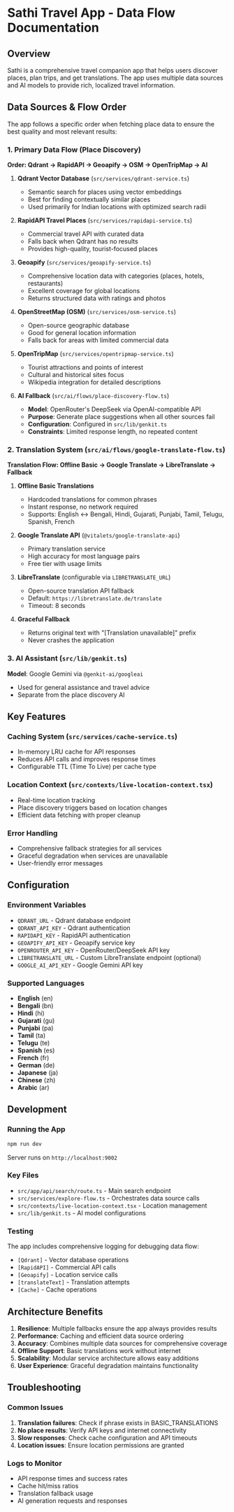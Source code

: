 # Sathi Travel App - Data Flow Documentation

## Overview
Sathi is a comprehensive travel companion app that helps users discover places, plan trips, and get translations. The app uses multiple data sources and AI models to provide rich, localized travel information.

## Data Sources & Flow Order

The app follows a specific order when fetching place data to ensure the best quality and most relevant results:

### 1. Primary Data Flow (Place Discovery)
**Order: Qdrant → RapidAPI → Geoapify → OSM → OpenTripMap → AI**

1. **Qdrant Vector Database** (`src/services/qdrant-service.ts`)
   - Semantic search for places using vector embeddings
   - Best for finding contextually similar places
   - Used primarily for Indian locations with optimized search radii

2. **RapidAPI Travel Places** (`src/services/rapidapi-service.ts`)
   - Commercial travel API with curated data
   - Falls back when Qdrant has no results
   - Provides high-quality, tourist-focused places

3. **Geoapify** (`src/services/geoapify-service.ts`)
   - Comprehensive location data with categories (places, hotels, restaurants)
   - Excellent coverage for global locations
   - Returns structured data with ratings and photos

4. **OpenStreetMap (OSM)** (`src/services/osm-service.ts`)
   - Open-source geographic database
   - Good for general location information
   - Falls back for areas with limited commercial data

5. **OpenTripMap** (`src/services/opentripmap-service.ts`)
   - Tourist attractions and points of interest
   - Cultural and historical sites focus
   - Wikipedia integration for detailed descriptions

6. **AI Fallback** (`src/ai/flows/place-discovery-flow.ts`)
   - **Model**: OpenRouter's DeepSeek via OpenAI-compatible API
   - **Purpose**: Generate place suggestions when all other sources fail
   - **Configuration**: Configured in `src/lib/genkit.ts`
   - **Constraints**: Limited response length, no repeated content

### 2. Translation System (`src/ai/flows/google-translate-flow.ts`)

**Translation Flow: Offline Basic → Google Translate → LibreTranslate → Fallback**

1. **Offline Basic Translations**
   - Hardcoded translations for common phrases
   - Instant response, no network required
   - Supports: English ↔ Bengali, Hindi, Gujarati, Punjabi, Tamil, Telugu, Spanish, French

2. **Google Translate API** (`@vitalets/google-translate-api`)
   - Primary translation service
   - High accuracy for most language pairs
   - Free tier with usage limits

3. **LibreTranslate** (configurable via `LIBRETRANSLATE_URL`)
   - Open-source translation API fallback
   - Default: `https://libretranslate.de/translate`
   - Timeout: 8 seconds

4. **Graceful Fallback**
   - Returns original text with "[Translation unavailable]" prefix
   - Never crashes the application

### 3. AI Assistant (`src/lib/genkit.ts`)
**Model**: Google Gemini via `@genkit-ai/googleai`
- Used for general assistance and travel advice
- Separate from the place discovery AI

## Key Features

### Caching System (`src/services/cache-service.ts`)
- In-memory LRU cache for API responses
- Reduces API calls and improves response times
- Configurable TTL (Time To Live) per cache type

### Location Context (`src/contexts/live-location-context.tsx`)
- Real-time location tracking
- Place discovery triggers based on location changes
- Efficient data fetching with proper cleanup

### Error Handling
- Comprehensive fallback strategies for all services
- Graceful degradation when services are unavailable
- User-friendly error messages

## Configuration

### Environment Variables
- `QDRANT_URL` - Qdrant database endpoint
- `QDRANT_API_KEY` - Qdrant authentication
- `RAPIDAPI_KEY` - RapidAPI authentication
- `GEOAPIFY_API_KEY` - Geoapify service key
- `OPENROUTER_API_KEY` - OpenRouter/DeepSeek API key
- `LIBRETRANSLATE_URL` - Custom LibreTranslate endpoint (optional)
- `GOOGLE_AI_API_KEY` - Google Gemini API key

### Supported Languages
- **English** (en)
- **Bengali** (bn)  
- **Hindi** (hi)
- **Gujarati** (gu)
- **Punjabi** (pa)
- **Tamil** (ta)
- **Telugu** (te)
- **Spanish** (es)
- **French** (fr)
- **German** (de)
- **Japanese** (ja)
- **Chinese** (zh)
- **Arabic** (ar)

## Development

### Running the App
```bash
npm run dev
```
Server runs on `http://localhost:9002`

### Key Files
- `src/app/api/search/route.ts` - Main search endpoint
- `src/services/explore-flow.ts` - Orchestrates data source calls
- `src/contexts/live-location-context.tsx` - Location management
- `src/lib/genkit.ts` - AI model configurations

### Testing
The app includes comprehensive logging for debugging data flow:
- `[Qdrant]` - Vector database operations
- `[RapidAPI]` - Commercial API calls  
- `[Geoapify]` - Location service calls
- `[translateText]` - Translation attempts
- `[Cache]` - Cache operations

## Architecture Benefits

1. **Resilience**: Multiple fallbacks ensure the app always provides results
2. **Performance**: Caching and efficient data source ordering
3. **Accuracy**: Combines multiple data sources for comprehensive coverage
4. **Offline Support**: Basic translations work without internet
5. **Scalability**: Modular service architecture allows easy additions
6. **User Experience**: Graceful degradation maintains functionality

## Troubleshooting

### Common Issues
1. **Translation failures**: Check if phrase exists in BASIC_TRANSLATIONS
2. **No place results**: Verify API keys and internet connectivity
3. **Slow responses**: Check cache configuration and API timeouts
4. **Location issues**: Ensure location permissions are granted

### Logs to Monitor
- API response times and success rates
- Cache hit/miss ratios  
- Translation fallback usage
- AI generation requests and responses